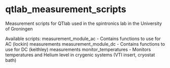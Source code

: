 # qtlab_measurement_scripts
Measurement scripts for QTlab used in the spintronics lab in the University of Groningen

Available scripts:
measurement_module_ac - Contains functions to use for AC (lockin) measurements
measurement_module_dc - Contains functions to use for DC (keithley) measurements
monitor_temperatures  - Monitors temperatures and Helium level in crygenic systems (VTI insert, cryostat bath)
